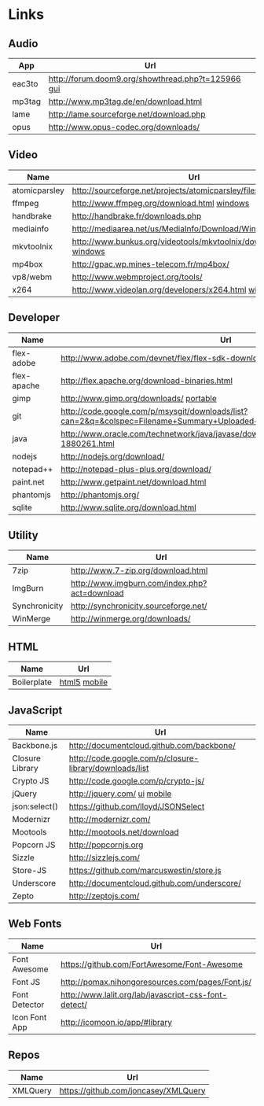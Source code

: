 Links
=====

## Audio
App    | Url
---    | ---
eac3to | http://forum.doom9.org/showthread.php?t=125966 [gui](http://code.google.com/p/hdbrstreamextractor/)
mp3tag | http://www.mp3tag.de/en/download.html
lame   | http://lame.sourceforge.net/download.php
opus   | http://www.opus-codec.org/downloads/

## Video
Name          | Url
----          | ---
atomicparsley | http://sourceforge.net/projects/atomicparsley/files/atomicparsley/
ffmpeg        | http://www.ffmpeg.org/download.html [windows](http://ffmpeg.zeranoe.com/builds/)
handbrake     | http://handbrake.fr/downloads.php
mediainfo     | http://mediaarea.net/us/MediaInfo/Download/Windows
mkvtoolnix    | http://www.bunkus.org/videotools/mkvtoolnix/downloads.html [windows](http://www.fosshub.com/MKVToolNix.html)
mp4box        | http://gpac.wp.mines-telecom.fr/mp4box/
vp8/webm      | http://www.webmproject.org/tools/
x264          | http://www.videolan.org/developers/x264.html [win32](http://download.videolan.org/pub/videolan/x264/binaries/win32/) [win64](http://download.videolan.org/pub/videolan/x264/binaries/win64/)

## Developer
Name         | Url
----         | ---
flex-adobe   | http://www.adobe.com/devnet/flex/flex-sdk-download.html
flex-apache  | http://flex.apache.org/download-binaries.html
gimp         | http://www.gimp.org/downloads/ [portable](http://portableapps.com/apps/graphics_pictures/gimp_portable)
git          | http://code.google.com/p/msysgit/downloads/list?can=2&q=&colspec=Filename+Summary+Uploaded+ReleaseDate+Size+DownloadCount
java         | http://www.oracle.com/technetwork/java/javase/downloads/jre7-downloads-1880261.html
nodejs       | http://nodejs.org/download/
notepad++    | http://notepad-plus-plus.org/download/
paint.net    | http://www.getpaint.net/download.html
phantomjs    | http://phantomjs.org/
sqlite       | http://www.sqlite.org/download.html

## Utility
Name          | Url
----          | ---
7zip          | http://www.7-zip.org/download.html
ImgBurn       | http://www.imgburn.com/index.php?act=download
Synchronicity | http://synchronicity.sourceforge.net/
WinMerge      | http://winmerge.org/downloads/

## HTML
Name        | Url
----        | ---
Boilerplate | [html5](http://html5boilerplate.com) [mobile](http://html5boilerplate.com/mobile)

## JavaScript
Name | Url
---- | ---
Backbone.js     | http://documentcloud.github.com/backbone/
Closure Library | http://code.google.com/p/closure-library/downloads/list
Crypto JS       | http://code.google.com/p/crypto-js/
jQuery          | http://jquery.com/ [ui](http://jqueryui.com/) [mobile](http://jquerymobile.com/)
json:select()   | https://github.com/lloyd/JSONSelect
Modernizr       | http://modernizr.com/
Mootools        | http://mootools.net/download
Popcorn JS      | http://popcornjs.org
Sizzle          | http://sizzlejs.com/
Store-JS        | https://github.com/marcuswestin/store.js
Underscore      | http://documentcloud.github.com/underscore/
Zepto           | http://zeptojs.com/

## Web Fonts
Name          | Url
----          | ---
Font Awesome  | https://github.com/FortAwesome/Font-Awesome
Font JS       | http://pomax.nihongoresources.com/pages/Font.js/
Font Detector | http://www.lalit.org/lab/javascript-css-font-detect/
Icon Font App | http://icomoon.io/app/#library

## Repos
Name     | Url
----     | ---
XMLQuery | https://github.com/joncasey/XMLQuery
